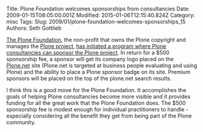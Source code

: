 Title: Plone Foundation welcomes sponsorships from consultancies
Date: 2009-01-15T08:05:00.001Z
Modified: 2015-01-06T12:15:40.824Z
Category: misc
Tags: 
Slug: 2009/01/plone-foundation-welcomes-sponsorships_15
Authors: Seth Gottlieb

[The Plone Foundation](http://plone.org/foundation), the non-profit that owns the Plone copyright and manages the [Plone project](http://plone.org), [has initiated a program where Plone consultancies can sponsor the Plone project](http://plone.org/foundation/newsitems/plone-foundation-launches-sponsorship-program-for-plone-consulting-firms).   In return for a $500 sponsorship fee, a sponsor will get its company logo placed on the [Plone.net](http://plone.net) site (Plone.net is targeted at business people evaluating and using Plone) and the ability to place a Plone sponsor badge on its site.  Premium sponsors will be placed on the top of the plone.net search results.  
  
I think this is a good move for the Plone Foundation.  It accomplishes the goals of helping Plone consultancies become more visible and it provides funding for all the great work that the Plone Foundation does.  The $500 sponsorship fee is modest enough for individual practitioners to handle - especially considering all the benefit they get from being part of the Plone community.
